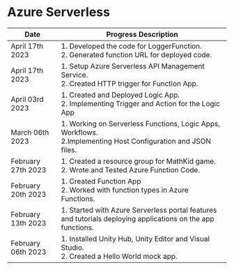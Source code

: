 # Azure Serverless
| Date | Progress Description | 
| --------------- | --------------- |
| April 17th 2023  | 1. Developed the code for LoggerFunction. <br> 2. Generated function URL for deployed code.|
| April 17th 2023  | 1. Setup Azure Serverless API Management Service. <br> 2. Created HTTP trigger for Function App.|
| April 03rd 2023  | 1. Created and Deployed Logic App. <br> 2. Implementing Trigger and Action for the Logic App|
| March 06th 2023  | 1. Working on Serverless Functions, Logic Apps, Workflows. <br> 2.Implementing Host Configuration and JSON files.|
| February 27th 2023 | 1. Created a resource group for MathKid game. <br> 2. Wrote and Tested Azure Function Code.|
| February 20th 2023 | 1. Created Function App <br> 2. Worked with function types in Azure Functions.|
| February 13th 2023 | 1. Started with Azure Serverless portal features and tutorials deploying applications on the app functions.|
| February 06th 2023 | 1. Installed Unity Hub, Unity Editor and Visual Studio. <br> 2. Created a Hello World mock app.|
